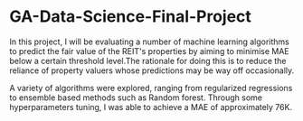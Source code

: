# GA-Data-Science-Final-Project

In this project, I will be evaluating a number of machine learning algorithms to predict the fair value of the REIT's properties by aiming to minimise MAE below a certain threshold level.The rationale for doing this is to reduce the reliance of property valuers whose predictions may be way off occasionally.

A variety of algorithms were explored, ranging from regularized regressions to ensemble based methods such as Random forest. Through some hyperparameters tuning, I was able to achieve a MAE of approximately 76K.
